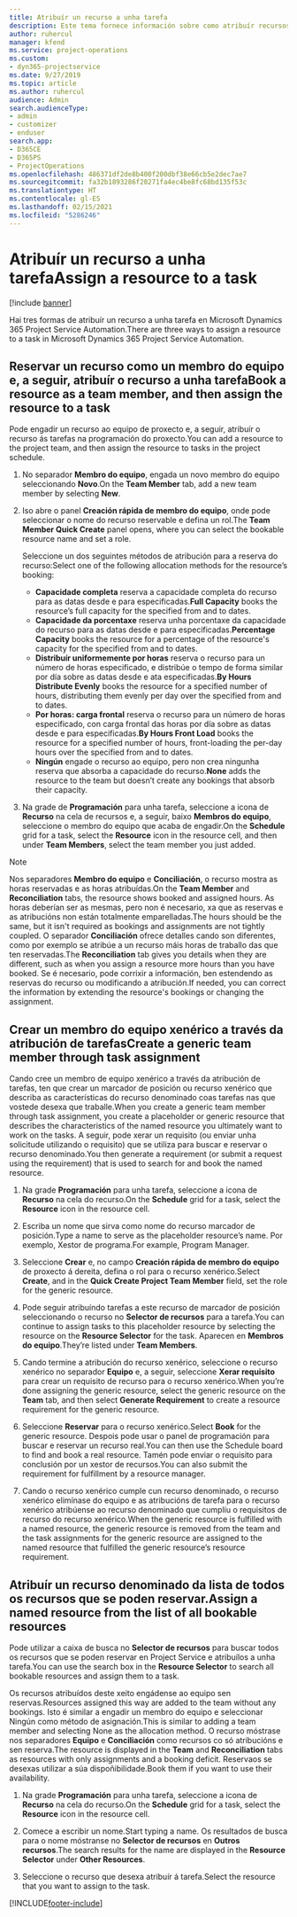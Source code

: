 ```yaml
---
title: Atribuír un recurso a unha tarefa
description: Este tema fornece información sobre como atribuír recursos a tarefas.
author: ruhercul
manager: kfend
ms.service: project-operations
ms.custom:
- dyn365-projectservice
ms.date: 9/27/2019
ms.topic: article
ms.author: ruhercul
audience: Admin
search.audienceType:
- admin
- customizer
- enduser
search.app:
- D365CE
- D365PS
- ProjectOperations
ms.openlocfilehash: 486371df2de8b400f200dbf38e66cb5e2dec7ae7
ms.sourcegitcommit: fa32b1893286f20271fa4ec4be8fc68bd135f53c
ms.translationtype: HT
ms.contentlocale: gl-ES
ms.lasthandoff: 02/15/2021
ms.locfileid: "5286246"
---
```

# <a name="assign-a-resource-to-a-task"></a><span data-ttu-id="2d5ca-103">Atribuír un recurso a unha tarefa</span><span class="sxs-lookup"><span data-stu-id="2d5ca-103">Assign a resource to a task</span></span>

[!include [banner](../includes/psa-now-project-operations.md)]

<span data-ttu-id="2d5ca-104">Hai tres formas de atribuír un recurso a unha tarefa en Microsoft Dynamics 365 Project Service Automation.</span><span class="sxs-lookup"><span data-stu-id="2d5ca-104">There are three ways to assign a resource to a task in Microsoft Dynamics 365 Project Service Automation.</span></span>

## <a name="book-a-resource-as-a-team-member-and-then-assign-the-resource-to-a-task"></a><span data-ttu-id="2d5ca-105">Reservar un recurso como un membro do equipo e, a seguir, atribuír o recurso a unha tarefa</span><span class="sxs-lookup"><span data-stu-id="2d5ca-105">Book a resource as a team member, and then assign the resource to a task</span></span>

<span data-ttu-id="2d5ca-106">Pode engadir un recurso ao equipo de proxecto e, a seguir, atribuír o recurso ás tarefas na programación do proxecto.</span><span class="sxs-lookup"><span data-stu-id="2d5ca-106">You can add a resource to the project team, and then assign the resource to tasks in the project schedule.</span></span>

1. <span data-ttu-id="2d5ca-107">No separador **Membro do equipo**, engada un novo membro do equipo seleccionando **Novo**.</span><span class="sxs-lookup"><span data-stu-id="2d5ca-107">On the **Team Member** tab, add a new team member by selecting **New**.</span></span> 

2. <span data-ttu-id="2d5ca-108">Iso abre o panel **Creación rápida de membro do equipo**, onde pode seleccionar o nome do recurso reservable e defina un rol.</span><span class="sxs-lookup"><span data-stu-id="2d5ca-108">The **Team Member Quick Create** panel opens, where you can select the bookable resource name and set a role.</span></span> 

    <span data-ttu-id="2d5ca-109">Seleccione un dos seguintes métodos de atribución para a reserva do recurso:</span><span class="sxs-lookup"><span data-stu-id="2d5ca-109">Select one of the following allocation methods for the resource’s booking:</span></span>

    - <span data-ttu-id="2d5ca-110">**Capacidade completa** reserva a capacidade completa do recurso para as datas desde e para especificadas.</span><span class="sxs-lookup"><span data-stu-id="2d5ca-110">**Full Capacity** books the resource’s full capacity for the specified from and to dates.</span></span>
    - <span data-ttu-id="2d5ca-111">**Capacidade da porcentaxe** reserva unha porcentaxe da capacidade do recurso para as datas desde e para especificadas.</span><span class="sxs-lookup"><span data-stu-id="2d5ca-111">**Percentage Capacity** books the resource for a percentage of the resource's capacity for the specified from and to dates.</span></span>
    - <span data-ttu-id="2d5ca-112">**Distribuír uniformemente por horas** reserva o recurso para un número de horas especificado, e distribúe o tempo de forma similar por día sobre as datas desde e ata especificadas.</span><span class="sxs-lookup"><span data-stu-id="2d5ca-112">**By Hours Distribute Evenly** books the resource for a specified number of hours, distributing them evenly per day over the specified from and to dates.</span></span>
    - <span data-ttu-id="2d5ca-113">**Por horas: carga frontal** reserva o recurso para un número de horas especificado, con carga frontal das horas por día sobre as datas desde e para especificadas.</span><span class="sxs-lookup"><span data-stu-id="2d5ca-113">**By Hours Front Load** books the resource for a specified number of hours, front-loading the per-day hours over the specified from and to dates.</span></span>
    - <span data-ttu-id="2d5ca-114">**Ningún** engade o recurso ao equipo, pero non crea ningunha reserva que absorba a capacidade do recurso.</span><span class="sxs-lookup"><span data-stu-id="2d5ca-114">**None** adds the resource to the team but doesn’t create any bookings that absorb their capacity.</span></span>

3. <span data-ttu-id="2d5ca-115">Na grade de **Programación** para unha tarefa, seleccione a icona de **Recurso** na cela de recursos e, a seguir, baixo **Membros do equipo**, seleccione o membro do equipo que acaba de engadir.</span><span class="sxs-lookup"><span data-stu-id="2d5ca-115">On the **Schedule** grid for a task, select the **Resource** icon in the resource cell, and then under **Team Members**, select the team member you just added.</span></span> 

> [!NOTE]
> <span data-ttu-id="2d5ca-116">Nos separadores **Membro do equipo** e **Conciliación**, o recurso mostra as horas reservadas e as horas atribuídas.</span><span class="sxs-lookup"><span data-stu-id="2d5ca-116">On the **Team Member** and **Reconciliation** tabs, the resource shows booked and assigned hours.</span></span> <span data-ttu-id="2d5ca-117">As horas deberían ser as mesmas, pero non é necesario, xa que as reservas e as atribucións non están totalmente emparelladas.</span><span class="sxs-lookup"><span data-stu-id="2d5ca-117">The hours should be the same, but it isn't required as bookings and assignments are not tightly coupled.</span></span> <span data-ttu-id="2d5ca-118">O separador **Conciliación** ofrece detalles cando son diferentes, como por exemplo se atribúe a un recurso máis horas de traballo das que ten reservadas.</span><span class="sxs-lookup"><span data-stu-id="2d5ca-118">The **Reconciliation** tab gives you details when they are different, such as when you assign a resource more hours than you have booked.</span></span> <span data-ttu-id="2d5ca-119">Se é necesario, pode corrixir a información, ben estendendo as reservas do recurso ou modificando a atribución.</span><span class="sxs-lookup"><span data-stu-id="2d5ca-119">If needed, you can correct the information by extending the resource's bookings or changing the assignment.</span></span>

## <a name="create-a-generic-team-member-through-task-assignment"></a><span data-ttu-id="2d5ca-120">Crear un membro do equipo xenérico a través da atribución de tarefas</span><span class="sxs-lookup"><span data-stu-id="2d5ca-120">Create a generic team member through task assignment</span></span>

<span data-ttu-id="2d5ca-121">Cando cree un membro de equipo xenérico a través da atribución de tarefas, ten que crear un marcador de posición ou recurso xenérico que describa as características do recurso denominado coas tarefas nas que vostede desexa que traballe.</span><span class="sxs-lookup"><span data-stu-id="2d5ca-121">When you create a generic team member through task assignment, you create a placeholder or generic resource that describes the characteristics of the named resource you ultimately want to work on the tasks.</span></span> <span data-ttu-id="2d5ca-122">A seguir, pode xerar un requisito (ou enviar unha solicitude utilizando o requisito) que se utiliza para buscar e reservar o recurso denominado.</span><span class="sxs-lookup"><span data-stu-id="2d5ca-122">You then generate a requirement (or submit a request using the requirement) that is used to search for and book the named resource.</span></span>

1. <span data-ttu-id="2d5ca-123">Na grade **Programación** para unha tarefa, seleccione a icona de **Recurso** na cela do recurso.</span><span class="sxs-lookup"><span data-stu-id="2d5ca-123">On the **Schedule** grid for a task, select the **Resource** icon in the resource cell.</span></span>

2. <span data-ttu-id="2d5ca-124">Escriba un nome que sirva como nome do recurso marcador de posición.</span><span class="sxs-lookup"><span data-stu-id="2d5ca-124">Type a name to serve as the placeholder resource’s name.</span></span> <span data-ttu-id="2d5ca-125">Por exemplo, Xestor de programa.</span><span class="sxs-lookup"><span data-stu-id="2d5ca-125">For example, Program Manager.</span></span>

3. <span data-ttu-id="2d5ca-126">Seleccione **Crear** e, no campo **Creación rápida de membro do equipo** de proxecto á dereita, defina o rol para o recurso xenérico.</span><span class="sxs-lookup"><span data-stu-id="2d5ca-126">Select **Create**, and in the **Quick Create Project Team Member** field, set the role for the generic resource.</span></span>

4. <span data-ttu-id="2d5ca-127">Pode seguir atribuíndo tarefas a este recurso de marcador de posición seleccionando o recurso no **Selector de recursos** para a tarefa.</span><span class="sxs-lookup"><span data-stu-id="2d5ca-127">You can continue to assign tasks to this placeholder resource by selecting the resource on the **Resource Selector** for the task.</span></span> <span data-ttu-id="2d5ca-128">Aparecen en **Membros do equipo**.</span><span class="sxs-lookup"><span data-stu-id="2d5ca-128">They’re listed under **Team Members**.</span></span>

5. <span data-ttu-id="2d5ca-129">Cando termine a atribución do recurso xenérico, seleccione o recurso xenérico no separador **Equipo** e, a seguir, seleccione **Xerar requisito** para crear un requisito de recurso para o recurso xenérico.</span><span class="sxs-lookup"><span data-stu-id="2d5ca-129">When you’re done assigning the generic resource, select the generic resource on the **Team** tab, and then select **Generate Requirement** to create a resource requirement for the generic resource.</span></span>

6. <span data-ttu-id="2d5ca-130">Seleccione **Reservar** para o recurso xenérico.</span><span class="sxs-lookup"><span data-stu-id="2d5ca-130">Select **Book** for the generic resource.</span></span> <span data-ttu-id="2d5ca-131">Despois pode usar o panel de programación para buscar e reservar un recurso real.</span><span class="sxs-lookup"><span data-stu-id="2d5ca-131">You can then use the Schedule board to find and book a real resource.</span></span> <span data-ttu-id="2d5ca-132">Tamén pode enviar o requisito para conclusión por un xestor de recursos.</span><span class="sxs-lookup"><span data-stu-id="2d5ca-132">You can also submit the requirement for fulfillment by a resource manager.</span></span>

7. <span data-ttu-id="2d5ca-133">Cando o recurso xenérico cumple cun recurso denominado, o recurso xenérico elimínase do equipo e as atribucións de tarefa para o recurso xenérico atribúense ao recurso denominado que cumplíu o requisitos de recurso do recurso xenérico.</span><span class="sxs-lookup"><span data-stu-id="2d5ca-133">When the generic resource is fulfilled with a named resource, the generic resource is removed from the team and the task assignments for the generic resource are assigned to the named resource that fulfilled the generic resource’s resource requirement.</span></span>

## <a name="assign-a-named-resource-from-the-list-of-all-bookable-resources"></a><span data-ttu-id="2d5ca-134">Atribuír un recurso denominado da lista de todos os recursos que se poden reservar.</span><span class="sxs-lookup"><span data-stu-id="2d5ca-134">Assign a named resource from the list of all bookable resources</span></span>

<span data-ttu-id="2d5ca-135">Pode utilizar a caixa de busca no **Selector de recursos** para buscar todos os recursos que se poden reservar en Project Service e atribuílos a unha tarefa.</span><span class="sxs-lookup"><span data-stu-id="2d5ca-135">You can use the search box in the **Resource Selector** to search all bookable resources and assign them to a task.</span></span>

<span data-ttu-id="2d5ca-136">Os recursos atribuídos deste xeito engádense ao equipo sen reservas.</span><span class="sxs-lookup"><span data-stu-id="2d5ca-136">Resources assigned this way are added to the team without any bookings.</span></span> <span data-ttu-id="2d5ca-137">Isto é similar a engadir un membro do equipo e seleccionar Ningún como método de asignación.</span><span class="sxs-lookup"><span data-stu-id="2d5ca-137">This is similar to adding a team member and selecting None as the allocation method.</span></span> <span data-ttu-id="2d5ca-138">O recurso móstrase nos separadores **Equipo** e **Conciliación** como recursos co só atribucións e sen reserva.</span><span class="sxs-lookup"><span data-stu-id="2d5ca-138">The resource is displayed in the **Team** and **Reconciliation** tabs as resources with only assignments and a booking deficit.</span></span> <span data-ttu-id="2d5ca-139">Reservaos se desexas utilizar a súa dispoñibilidade.</span><span class="sxs-lookup"><span data-stu-id="2d5ca-139">Book them if you want to use their availability.</span></span>

1. <span data-ttu-id="2d5ca-140">Na grade **Programación** para unha tarefa, seleccione a icona de **Recurso** na cela do recurso.</span><span class="sxs-lookup"><span data-stu-id="2d5ca-140">On the **Schedule** grid for a task, select the **Resource** icon in the resource cell.</span></span>

2. <span data-ttu-id="2d5ca-141">Comece a escribir un nome.</span><span class="sxs-lookup"><span data-stu-id="2d5ca-141">Start typing a name.</span></span> <span data-ttu-id="2d5ca-142">Os resultados de busca para o nome móstranse no **Selector de recursos** en **Outros recursos**.</span><span class="sxs-lookup"><span data-stu-id="2d5ca-142">The search results for the name are displayed in the **Resource Selector** under **Other Resources**.</span></span>

3. <span data-ttu-id="2d5ca-143">Seleccione o recurso que desexa atribuír á tarefa.</span><span class="sxs-lookup"><span data-stu-id="2d5ca-143">Select the resource that you want to assign to the task.</span></span>



[!INCLUDE[footer-include](../includes/footer-banner.md)]